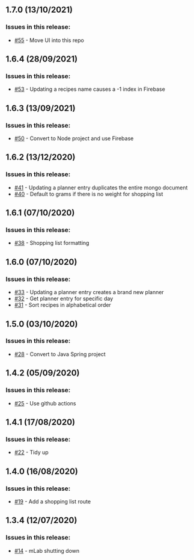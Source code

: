 ## 1.7.0 (13/10/2021) 


### Issues in this release:

* [#55](https://github.com/iamtomhewitt/home-dashboard-recipe-manager/issues/55) - Move UI into this repo



## 1.6.4 (28/09/2021) 


### Issues in this release:

* [#53](https://github.com/iamtomhewitt/home-dashboard-recipe-manager/issues/53) - Updating a recipes name causes a -1 index in Firebase



## 1.6.3 (13/09/2021) 


### Issues in this release:

* [#50](https://github.com/iamtomhewitt/home-dashboard-recipe-manager/issues/50) - Convert to Node project and use Firebase



## 1.6.2 (13/12/2020) 


### Issues in this release:

* [#41](https://github.com/iamtomhewitt/home-dashboard-recipe-manager/issues/41) - Updating a planner entry duplicates the entire mongo document
* [#40](https://github.com/iamtomhewitt/home-dashboard-recipe-manager/issues/40) - Default to grams if there is no weight for shopping list



## 1.6.1 (07/10/2020) 


### Issues in this release:

* [#38](https://github.com/iamtomhewitt/home-dashboard-recipe-manager/issues/38) - Shopping list formatting



## 1.6.0 (07/10/2020) 


### Issues in this release:

* [#33](https://github.com/iamtomhewitt/home-dashboard-recipe-manager/issues/33) - Updating a planner entry creates a brand new planner
* [#32](https://github.com/iamtomhewitt/home-dashboard-recipe-manager/issues/32) - Get planner entry for specific day
* [#31](https://github.com/iamtomhewitt/home-dashboard-recipe-manager/issues/31) - Sort recipes in alphabetical order



## 1.5.0 (03/10/2020) 


### Issues in this release:

* [#28](https://github.com/iamtomhewitt/home-dashboard-recipe-manager/issues/28) - Convert to Java Spring project



## 1.4.2 (05/09/2020) 


### Issues in this release:

* [#25](https://github.com/iamtomhewitt/home-dashboard-recipe-manager/issues/25) - Use github actions



## 1.4.1 (17/08/2020) 


### Issues in this release:

* [#22](https://github.com/iamtomhewitt/home-dashboard-recipe-manager/issues/22) - Tidy up



## 1.4.0 (16/08/2020) 


### Issues in this release:

* [#19](https://github.com/iamtomhewitt/home-dashboard-recipe-manager/issues/19) - Add a shopping list route



## 1.3.4 (12/07/2020) 


### Issues in this release:

* [#14](https://github.com/iamtomhewitt/home-dashboard-recipe-manager/issues/14) - mLab shutting down
